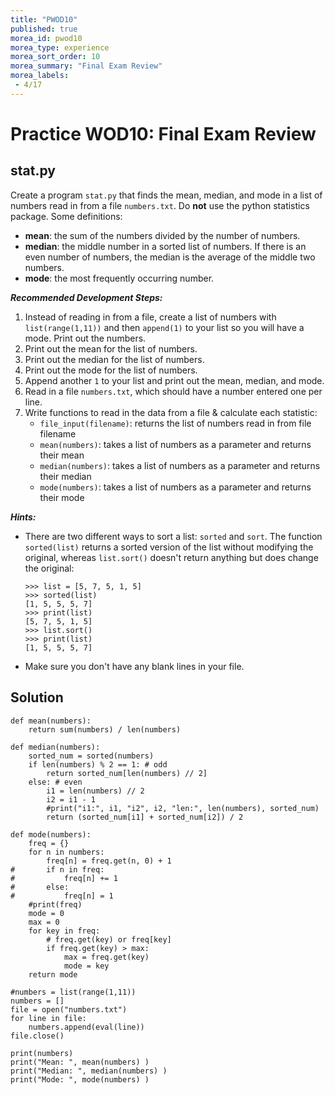 ```yaml
---
title: "PWOD10"
published: true
morea_id: pwod10
morea_type: experience
morea_sort_order: 10
morea_summary: "Final Exam Review"
morea_labels:
 - 4/17
---
```


# Practice WOD10: Final Exam Review

<!--{% include wod-times.html Rx="<45 min" Av="45-90 min" Sd="90-135 min" DNF="135+ min" %}-->

## stat.py

Create a program `stat.py` that finds the mean, median, and mode in a list of numbers read in from a file `numbers.txt`. Do **not** use the python statistics package. Some definitions:

  * **mean**: the sum of the numbers divided by the number of numbers.
  * **median**: the middle number in a sorted list of numbers. If there is an even number of numbers, the median is the average of the middle two numbers.
  * **mode**: the most frequently occurring number.

***Recommended Development Steps:***

1. Instead of reading in from a file, create a list of numbers with `list(range(1,11))` and then `append(1)` to your list so you will have a mode. Print out the numbers.
2. Print out the mean for the list of numbers.
2. Print out the median for the list of numbers.
3. Print out the mode for the list of numbers.
4. Append another `1` to your list and print out the mean, median, and mode.
5. Read in a file `numbers.txt`, which should have a number entered one per line.
6. Write functions to read in the data from a file & calculate each statistic:
    * `file_input(filename)`: returns the list of numbers read in from file filename
    * `mean(numbers)`: takes a list of numbers as a parameter and returns their mean
    * `median(numbers)`: takes a list of numbers as a parameter and returns their median
    * `mode(numbers)`: takes a list of numbers as a parameter and returns their mode
 
***Hints:***

  * There are two different ways to sort a list: `sorted` and `sort`. The function `sorted(list)` returns a sorted version of the list without modifying the original, whereas `list.sort()` doesn't return anything but does change the original:
  
		>>> list = [5, 7, 5, 1, 5]
		>>> sorted(list)
		[1, 5, 5, 5, 7]
		>>> print(list)
		[5, 7, 5, 1, 5]
		>>> list.sort()
		>>> print(list)
		[1, 5, 5, 5, 7]

  * Make sure you don't have any blank lines in your file.

## Solution

<!--*Coming soon...*

Once you've finished doing the WOD a single time, you can watch me do it:

{% include youtube.html id="FMj6DvHxJw8" %}

{% include wod-warning.html %}-->

		
	def mean(numbers):
		return sum(numbers) / len(numbers)
	
	def median(numbers):
		sorted_num = sorted(numbers)
		if len(numbers) % 2 == 1: # odd
			return sorted_num[len(numbers) // 2]
		else: # even
			i1 = len(numbers) // 2 
			i2 = i1 - 1
			#print("i1:", i1, "i2", i2, "len:", len(numbers), sorted_num)
			return (sorted_num[i1] + sorted_num[i2]) / 2
	
	def mode(numbers):
		freq = {}
		for n in numbers:
			freq[n] = freq.get(n, 0) + 1
	# 		if n in freq:
	# 			freq[n] += 1
	# 		else:
	# 			freq[n] = 1
		#print(freq)
		mode = 0
		max = 0
		for key in freq:
			# freq.get(key) or freq[key]
			if freq.get(key) > max: 
				max = freq.get(key)
				mode = key
		return mode
	
	#numbers = list(range(1,11))
	numbers = []
	file = open("numbers.txt")
	for line in file:
		numbers.append(eval(line))
	file.close()
	
	print(numbers)
	print("Mean: ", mean(numbers) )
	print("Median: ", median(numbers) )
	print("Mode: ", mode(numbers) )